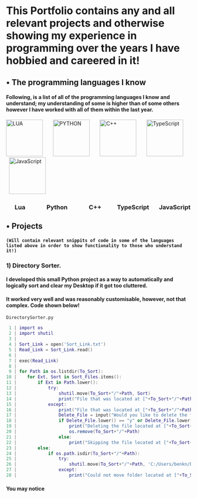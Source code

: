 # This Portfolio contains any and all relevant projects and otherwise showing my experience in programming over the years I have hobbied and careered in it!

## • The programming languages I know
#### Following, is a list of all of the programming languages I know and understand; my understanding of some is higher than of some others however I have worked with all of them within the last year.
<img src="https://upload.wikimedia.org/wikipedia/commons/thumb/c/cf/Lua-Logo.svg/2048px-Lua-Logo.svg.png" alt="LUA" width="100"/> &nbsp; &nbsp; &nbsp; <img src="https://user-images.githubusercontent.com/60940670/184181684-364140f7-2c85-42fb-851b-9b228456e191.png" alt="PYTHON" width="100"/> &nbsp; &nbsp; &nbsp; <img src="https://upload.wikimedia.org/wikipedia/commons/thumb/1/18/ISO_C%2B%2B_Logo.svg/1200px-ISO_C%2B%2B_Logo.svg.png" alt="C++" width="100"/> &nbsp; &nbsp; &nbsp; <img src="https://upload.wikimedia.org/wikipedia/commons/thumb/4/4c/Typescript_logo_2020.svg/512px-Typescript_logo_2020.svg.png" alt="TypeScript" width="100"/> &nbsp; &nbsp; &nbsp; <img src="https://upload.wikimedia.org/wikipedia/commons/thumb/9/99/Unofficial_JavaScript_logo_2.svg/480px-Unofficial_JavaScript_logo_2.svg.png" alt="JavaScript" width="100"/>

### &nbsp;&nbsp;&nbsp;&nbsp;&nbsp;&nbsp;Lua&nbsp;&nbsp;&nbsp;&nbsp;&nbsp;&nbsp;&nbsp;&nbsp;&nbsp;&nbsp;&nbsp;&nbsp;&nbsp;&nbsp;&nbsp;Python&nbsp;&nbsp;&nbsp;&nbsp;&nbsp;&nbsp;&nbsp;&nbsp;&nbsp;&nbsp;&nbsp;&nbsp;&nbsp;&nbsp;&nbsp;C++&nbsp;&nbsp;&nbsp;&nbsp;&nbsp;&nbsp;&nbsp;&nbsp;&nbsp;&nbsp;&nbsp;TypeScript&nbsp;&nbsp;&nbsp;&nbsp;&nbsp;&nbsp;&nbsp;JavaScript

## • Projects
#### ``(Will contain relevant snippits of code in some of the languages listed above in order to show functionality to those who understand it!)``
### 1) Directory Sorter.
#### I developed this small Python project as a way to automatically and logically sort and clear my Desktop if it got too cluttered.
#### It worked very well and was reasonably customisable, however, not that complex. Code shown below!
``DirectorySorter.py``
```lua
 1 | import os
 2 | import shutil
 3 |
 4 | Sort_Link = open('Sort_Link.txt')
 5 | Read_Link = Sort_Link.read()
 6 |
 7 | exec(Read_Link)
 8 |
 9 | for Path in os.listdir(To_Sort):
10 |    for Ext, Sort in Sort_Files.items():
11 |        if Ext in Path.lower():
12 |            try:
13 |                shutil.move(To_Sort+"/"+Path, Sort)
14 |                print("File that was located at ["+To_Sort+"/"+Path+"] is now located at ["+Sort+"] because it had '"+Ext+"' in it")
15 |            except:
16 |                print("File that was located at ["+To_Sort+"/"+Path+"] could not be relocated to ["+Sort+"] because it errored")
17 |                Delete_File = input("Would you like to delete the file located at ["+Path+"] ?: ")
18 |                if Delete_File.lower() == "y" or Delete_File.lower() == "yes":
19 |                    print("Deleting the file located at ["+To_Sort+"/"+Path+"]")
20 |                    os.remove(To_Sort+"/"+Path)
21 |                else:
22 |                    print("Skipping the file located at ["+To_Sort+"/"+Path+"]")
23 |        else:
24 |            if os.path.isdir(To_Sort+"/"+Path):
25 |                try:
26 |                    shutil.move(To_Sort+"/"+Path, 'C:/Users/benkn/Desktop/MAIN/Loose Folders')
27 |                except:
28 |                    print("Could not move folder located at ["+To_Sort+"/"+Path+"] to Loose Folders")
```

#### You may notice

